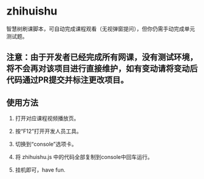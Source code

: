# zhihuishu
智慧树刷课脚本，可自动完成课程观看（无视弹窗提问），但你仍需手动完成单元测试题。

## 注意：由于开发者已经完成所有网课，没有测试环境，将不会再对该项目进行直接维护，如有变动请将变动后代码通过PR提交并标注更改项目。

## 使用方法

1. 打开对应课程视频播放页。

2. 按“F12”打开开发人员工具。

3. 切换到“console”选项卡。

4. 将 zhihuishu.js 中的代码全部复制到console中回车运行。

5. 挂机即可，have fun.
